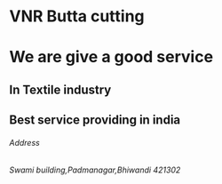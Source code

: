 # VNR Butta cutting <h1> We are give a good service 
## In Textile industry <h2> Best service providing in india
###### Address <h6> Swami building,Padmanagar,Bhiwandi 421302
